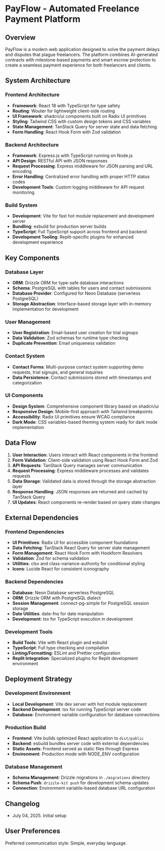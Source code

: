 # PayFlow - Automated Freelance Payment Platform

## Overview

PayFlow is a modern web application designed to solve the payment delays and disputes that plague freelancers. The platform combines AI-generated contracts with milestone-based payments and smart escrow protection to create a seamless payment experience for both freelancers and clients.

## System Architecture

### Frontend Architecture
- **Framework**: React 18 with TypeScript for type safety
- **Routing**: Wouter for lightweight client-side routing
- **UI Framework**: shadcn/ui components built on Radix UI primitives
- **Styling**: Tailwind CSS with custom design tokens and CSS variables
- **State Management**: TanStack Query for server state and data fetching
- **Form Handling**: React Hook Form with Zod validation

### Backend Architecture
- **Framework**: Express.js with TypeScript running on Node.js
- **API Design**: RESTful API with JSON responses
- **Request Processing**: Express middleware for JSON parsing and URL encoding
- **Error Handling**: Centralized error handling with proper HTTP status codes
- **Development Tools**: Custom logging middleware for API request monitoring

### Build System
- **Development**: Vite for fast hot module replacement and development server
- **Bundling**: esbuild for production server builds
- **TypeScript**: Full TypeScript support across frontend and backend
- **Development Tooling**: Replit-specific plugins for enhanced development experience

## Key Components

### Database Layer
- **ORM**: Drizzle ORM for type-safe database interactions
- **Schema**: PostgreSQL with tables for users and contact submissions
- **Database Provider**: Configured for Neon Database (serverless PostgreSQL)
- **Storage Abstraction**: Interface-based storage layer with in-memory implementation for development

### User Management
- **User Registration**: Email-based user creation for trial signups
- **Data Validation**: Zod schemas for runtime type checking
- **Duplicate Prevention**: Email uniqueness validation

### Contact System
- **Contact Forms**: Multi-purpose contact system supporting demo requests, trial signups, and general inquiries
- **Data Persistence**: Contact submissions stored with timestamps and categorization

### UI Components
- **Design System**: Comprehensive component library based on shadcn/ui
- **Responsive Design**: Mobile-first approach with Tailwind breakpoints
- **Accessibility**: Radix UI primitives ensure WCAG compliance
- **Dark Mode**: CSS variables-based theming system ready for dark mode implementation

## Data Flow

1. **User Interaction**: Users interact with React components in the frontend
2. **Form Validation**: Client-side validation using React Hook Form and Zod
3. **API Requests**: TanStack Query manages server communication
4. **Request Processing**: Express middleware processes and validates requests
5. **Data Storage**: Validated data is stored through the storage abstraction layer
6. **Response Handling**: JSON responses are returned and cached by TanStack Query
7. **UI Updates**: React components re-render based on query state changes

## External Dependencies

### Frontend Dependencies
- **UI Primitives**: Radix UI for accessible component foundations
- **Data Fetching**: TanStack React Query for server state management
- **Form Management**: React Hook Form with Hookform Resolvers
- **Validation**: Zod for schema validation
- **Utilities**: clsx and class-variance-authority for conditional styling
- **Icons**: Lucide React for consistent iconography

### Backend Dependencies
- **Database**: Neon Database serverless PostgreSQL
- **ORM**: Drizzle ORM with PostgreSQL dialect
- **Session Management**: connect-pg-simple for PostgreSQL session storage
- **Date Utilities**: date-fns for date manipulation
- **Development**: tsx for TypeScript execution in development

### Development Tools
- **Build Tools**: Vite with React plugin and esbuild
- **TypeScript**: Full type checking and compilation
- **Linting/Formatting**: ESLint and Prettier configuration
- **Replit Integration**: Specialized plugins for Replit development environment

## Deployment Strategy

### Development Environment
- **Local Development**: Vite dev server with hot module replacement
- **Backend Development**: tsx for running TypeScript server code
- **Database**: Environment variable configuration for database connections

### Production Build
- **Frontend**: Vite builds optimized React application to `dist/public`
- **Backend**: esbuild bundles server code with external dependencies
- **Static Assets**: Frontend served as static files through Express
- **Environment**: Production mode with NODE_ENV configuration

### Database Management
- **Schema Management**: Drizzle migrations in `./migrations` directory
- **Schema Push**: `drizzle-kit push` for development schema updates
- **Connection**: Environment variable-based database URL configuration

## Changelog
- July 04, 2025. Initial setup

## User Preferences

Preferred communication style: Simple, everyday language.